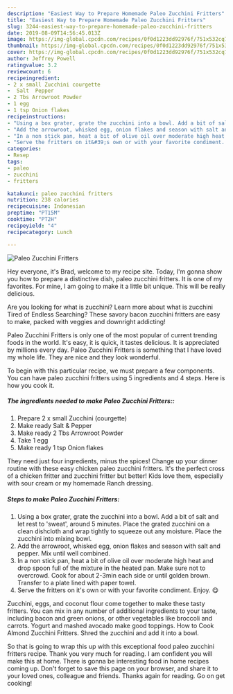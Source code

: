 ```yaml
---
description: "Easiest Way to Prepare Homemade Paleo Zucchini Fritters"
title: "Easiest Way to Prepare Homemade Paleo Zucchini Fritters"
slug: 3244-easiest-way-to-prepare-homemade-paleo-zucchini-fritters
date: 2019-08-09T14:56:45.013Z
image: https://img-global.cpcdn.com/recipes/0f0d1223dd92976f/751x532cq70/paleo-zucchini-fritters-recipe-main-photo.jpg
thumbnail: https://img-global.cpcdn.com/recipes/0f0d1223dd92976f/751x532cq70/paleo-zucchini-fritters-recipe-main-photo.jpg
cover: https://img-global.cpcdn.com/recipes/0f0d1223dd92976f/751x532cq70/paleo-zucchini-fritters-recipe-main-photo.jpg
author: Jeffrey Powell
ratingvalue: 3.2
reviewcount: 6
recipeingredient:
- 2 x small Zucchini courgette
-  Salt  Pepper
- 2 Tbs Arrowroot Powder
- 1 egg
- 1 tsp Onion flakes
recipeinstructions:
- "Using a box grater, grate the zucchini into a bowl. Add a bit of salt and let rest to &#39;sweat&#39;, around 5 minutes. Place the grated zucchini on a clean dishcloth and wrap tightly to squeeze out any moisture. Place the zucchini into mixing bowl."
- "Add the arrowroot, whisked egg, onion flakes and season with salt and pepper. Mix until well combined."
- "In a non stick pan, heat a bit of olive oil over moderate high heat and drop spoon full of the mixture in the heated pan. Make sure not to overcrowd. Cook for about 2-3min each side or until golden brown. Transfer to a plate lined with paper towel."
- "Serve the fritters on it&#39;s own or with your favorite condiment. Enjoy. 😋"
categories:
- Resep
tags:
- paleo
- zucchini
- fritters

katakunci: paleo zucchini fritters
nutrition: 238 calories
recipecuisine: Indonesian
preptime: "PT15M"
cooktime: "PT2H"
recipeyield: "4"
recipecategory: Lunch

---
```



![Paleo Zucchini Fritters](https://img-global.cpcdn.com/recipes/0f0d1223dd92976f/751x532cq70/paleo-zucchini-fritters-recipe-main-photo.jpg)

Hey everyone, it's Brad, welcome to my recipe site. Today, I'm gonna show you how to prepare a distinctive dish, paleo zucchini fritters. It is one of my favorites. For mine, I am going to make it a little bit unique. This will be really delicious.

Are you looking for what is zucchini? Learn more about what is zucchini Tired of Endless Searching? These savory bacon zucchini fritters are easy to make, packed with veggies and downright addicting!

Paleo Zucchini Fritters is only one of the most popular of current trending foods in the world. It's easy, it is quick, it tastes delicious. It is appreciated by millions every day. Paleo Zucchini Fritters is something that I have loved my whole life. They are nice and they look wonderful.


To begin with this particular recipe, we must prepare a few components. You can have paleo zucchini fritters using 5 ingredients and 4 steps. Here is how you cook it.

##### The ingredients needed to make Paleo Zucchini Fritters::

1. Prepare 2 x small Zucchini (courgette)
1. Make ready  Salt &amp; Pepper
1. Make ready 2 Tbs Arrowroot Powder
1. Take 1 egg
1. Make ready 1 tsp Onion flakes


They need just four ingredients, minus the spices! Change up your dinner routine with these easy chicken paleo zucchini fritters. It&#39;s the perfect cross of a chicken fritter and zucchini fritter but better! Kids love them, especially with sour cream or my homemade Ranch dressing. 

##### Steps to make Paleo Zucchini Fritters:

1. Using a box grater, grate the zucchini into a bowl. Add a bit of salt and let rest to &#39;sweat&#39;, around 5 minutes. Place the grated zucchini on a clean dishcloth and wrap tightly to squeeze out any moisture. Place the zucchini into mixing bowl.
1. Add the arrowroot, whisked egg, onion flakes and season with salt and pepper. Mix until well combined.
1. In a non stick pan, heat a bit of olive oil over moderate high heat and drop spoon full of the mixture in the heated pan. Make sure not to overcrowd. Cook for about 2-3min each side or until golden brown. Transfer to a plate lined with paper towel.
1. Serve the fritters on it&#39;s own or with your favorite condiment. Enjoy. 😋


Zucchini, eggs, and coconut flour come together to make these tasty fritters. You can mix in any number of additional ingredients to your taste, including bacon and green onions, or other vegetables like broccoli and carrots. Yogurt and mashed avocado make good toppings. How to Cook Almond Zucchini Fritters. Shred the zucchini and add it into a bowl. 

So that is going to wrap this up with this exceptional food paleo zucchini fritters recipe. Thank you very much for reading. I am confident you will make this at home. There is gonna be interesting food in home recipes coming up. Don't forget to save this page on your browser, and share it to your loved ones, colleague and friends. Thanks again for reading. Go on get cooking!
